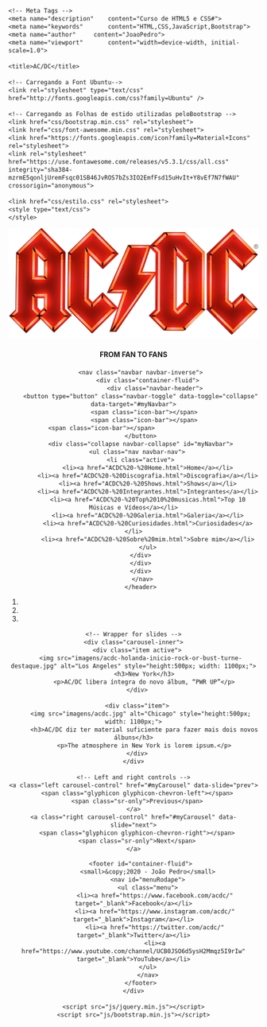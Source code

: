 <!DOCTYPE html>
<html lang="pt-br">
  <head>
    <!-- Estas devem ser as primeiras linhas do head -->
    <meta charset="utf-8">
    <meta http-equiv="X-UA-Compatible" content="IE=edge">
    <meta name="viewport" content="width=device-width, initial-scale=1">

	<!-- Meta Tags -->
    <meta name="description"	content="Curso de HTML5 e CSS#">
  	<meta name="keywords"		content="HTML,CSS,JavaScript,Bootstrap">
  	<meta name="author"		content="JoaoPedro">
  	<meta name="viewport"		content="width=device-width, initial-scale=1.0">
    
    <title>AC/DC</title>

	<!-- Carregando a Font Ubuntu-->
    <link rel="stylesheet" type="text/css" href="http://fonts.googleapis.com/css?family=Ubuntu" />

    <!-- Carregando as Folhas de estido utilizadas peloBootstrap -->
    <link href="css/bootstrap.min.css" rel="stylesheet">
    <link href="css/font-awesome.min.css" rel="stylesheet">
    <link href="https://fonts.googleapis.com/icon?family=Material+Icons" rel="stylesheet">
    <link rel="stylesheet" href="https://use.fontawesome.com/releases/v5.3.1/css/all.css" integrity="sha384-mzrmE5qonljUremFsqc01SB46JvROS7bZs3IO2EmfFsd15uHvIt+Y8vEf7N7fWAU" crossorigin="anonymous">
      
    <link href="css/estilo.css" rel="stylesheet">
    <style type="text/css">
    </style>
  </head>
  <body>
    <div class="container-fluid">
    <header id="pageHeader">
        <div class="pageLogo">
            <img class="imgLogo" src="imagens/ACDC_Logo%202.png">
        </div>
            <hgroup class="titleGroup">
                <h4>FROM FAN TO FANS</h4>
            </hgroup>
        
        <nav class="navbar navbar-inverse">
            <div class="container-fluid">
                <div class="navbar-header">
        <button type="button" class="navbar-toggle" data-toggle="collapse" data-target="#myNavbar">
          <span class="icon-bar"></span>
          <span class="icon-bar"></span>
          <span class="icon-bar"></span>                        
        </button>
        <div class="collapse navbar-collapse" id="myNavbar">
      <ul class="nav navbar-nav">
        <li class="active">
            <li><a href="ACDC%20-%20Home.html">Home</a></li>
            <li><a href="ACDC%20-%20Discografia.html">Discografia</a></li>
            <li><a href="ACDC%20-%20Shows.html">Shows</a></li>
            <li><a href="ACDC%20-%20Integrantes.html">Integrantes</a></li>
            <li><a href="ACDC%20-%20Top%2010%20musicas.html">Top 10 Músicas e Vídeos</a></li>
            <li><a href="ACDC%20-%20Galeria.html">Galeria</a></li>
            <li><a href="ACDC%20-%20Curiosidades.html">Curiosidades</a></li>
            <li><a href="ACDC%20-%20Sobre%20mim.html">Sobre mim</a></li>
            </ul>
        </div>
        </div>
        </div>
         </nav>
        </header>
        
       
   
  <div id="myCarousel" class="carousel slide" data-ride="carousel">
    <!-- Indicators -->
    <ol class="carousel-indicators">
      <li data-target="#myCarousel" data-slide-to="0" class="active"></li>
      <li data-target="#myCarousel" data-slide-to="1"></li>
      <li data-target="#myCarousel" data-slide-to="2"></li>
    </ol>

    <!-- Wrapper for slides -->
    <div class="carousel-inner">
      <div class="item active">
        <img src="imagens/acdc-holanda-inicio-rock-or-bust-turne-destaque.jpg" alt="Los Angeles" style="height:500px; width: 1100px;">
          <h3>New York</h3>
          <p>AC/DC libera íntegra do novo álbum, “PWR UP”</p>
      </div>

      <div class="item">
        <img src="imagens/acdc.jpg" alt="Chicago" style="height:500px; width: 1100px;">
          <h3>AC/DC diz ter material suficiente para fazer mais dois novos álbuns</h3>
          <p>The atmosphere in New York is lorem ipsum.</p>
      </div>
    </div>

    <!-- Left and right controls -->
    <a class="left carousel-control" href="#myCarousel" data-slide="prev">
      <span class="glyphicon glyphicon-chevron-left"></span>
      <span class="sr-only">Previous</span>
    </a>
    <a class="right carousel-control" href="#myCarousel" data-slide="next">
      <span class="glyphicon glyphicon-chevron-right"></span>
      <span class="sr-only">Next</span>
    </a>
  </div>

        
        
        <footer id="container-fluid">
            <small>&copy;2020 - João Pedro</small>
            <nav id="menuRodape">
            <ul class="menu">
                <li><a href="https://www.facebook.com/acdc/" target="_blank">Facebook</a></li>
                <li><a href="https://www.instagram.com/acdc/" target="_blank">Instagram</a></li>
                <li><a href="https://twitter.com/acdc/" target="_blank">Twitter</a></li>
                <li><a href="https://www.youtube.com/channel/UCB0JSO6d5ysH2Mmqz5I9rIw" target="_blank">YouTube</a></li>
            </ul>
            </nav>
        </footer>
    </div>
    
    <script src="js/jquery.min.js"></script>
    <script src="js/bootstrap.min.js"></script>
  </body>
